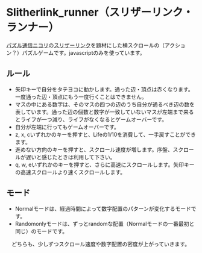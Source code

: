 # Slitherlink_runner（スリザーリンク・ランナー）

[パズル通信ニコリ](https://www.nikoli.co.jp/)の[スリザーリンク](https://www.nikoli.co.jp/ja/puzzles/slitherlink/)を題材にした横スクロールの（アクション？）パズルゲームです。javascriptのみを使っています。

## ルール

- 矢印キーで自分をタテヨコに動かします。通った辺・頂点は赤くなります。一度通った辺・頂点にもう一度行くことはできません。
- マスの中にある数字は、そのマスの四つの辺のうち自分が通るべき辺の数を表しています。通った辺の個数と数字が一致していないマスが左端まで来るとライフが一つ減り、ライフがなくなるとゲームオーバーです。
- 自分が左端に行ってもゲームオーバーです。
- z, x, cいずれかのキーを押すと、Lifeの1/10を消費して、一手戻すことができます。
- 進めない方向のキーを押すと、スクロール速度が増します。序盤、スクロールが遅いと感じたときは利用して下さい。
- q, w, eいずれかのキーを押すと、さらに高速にスクロールします。矢印キーの高速スクロールより速くスクロールします。

## モード
- Normalモードは、経過時間によって数字配置のパターンが変化するモードです。
- Randomonlyモードは、ずっとrandomな配置（Normalモードの一番最初と同じ）のモードです。

　どちらも、少しずつスクロール速度や数字配置の密度が上がっていきます。
